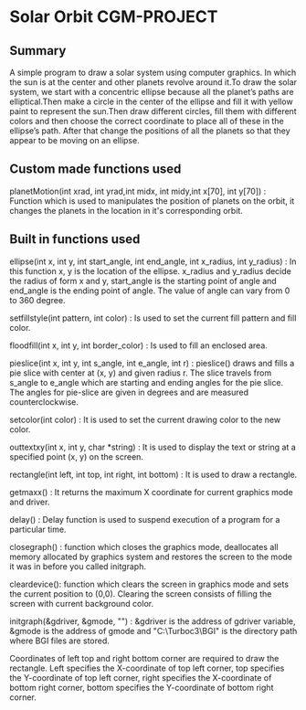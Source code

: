 # Solar Orbit CGM-PROJECT

 <h2>Summary </h2>
A simple program to draw a solar system using computer graphics. In which the sun is at the center and other planets revolve around it.To draw the solar system, 
we start with a concentric ellipse because all the planet’s paths are elliptical.Then make a circle in the center of the ellipse and fill it with yellow paint to 
represent the sun.Then draw different circles, fill them with different colors and then choose the correct coordinate to place all of these in the ellipse’s path. 
After that change the positions of all the planets so that they appear to be moving on an ellipse.


<h2>Custom made functions used </h2>
planetMotion(int xrad, int yrad,int midx, int midy,int x[70], int y[70]) : Function which is used to manipulates the position of planets on the orbit, it changes the planets in the location in it's corresponding orbit.

<h2>Built in functions used</h2>

ellipse(int x, int y, int start_angle, int end_angle, int x_radius, int y_radius) : In this function x, y is the location of the ellipse. x_radius and y_radius decide the radius of form x and y, start_angle is the starting point of angle and end_angle is the ending point of angle. The value of angle can vary from 0 to 360 degree.

setfillstyle(int pattern, int color) : Is used to set the current fill pattern and fill color.

floodfill(int x, int y, int border_color) : Is used to fill an enclosed area.

pieslice(int x, int y, int s_angle, int e_angle, int r) : pieslice() draws and fills a pie slice with center at (x, y) and given radius r. The slice travels from s_angle to e_angle which are starting and ending angles for the pie slice. The angles for pie-slice are given in degrees and are measured counterclockwise.

setcolor(int color) :  It is used to set the current drawing color to the new color.

outtextxy(int x, int y, char *string) : It is used to display the text or string at a specified point (x, y) on the screen.

rectangle(int left, int top, int right, int bottom) :  It is used to draw a rectangle.

getmaxx() : It returns the maximum X coordinate for current graphics mode and driver.

delay() :  Delay function is used to suspend execution of a program for a particular time.

closegraph() : function which closes the graphics mode, deallocates all memory allocated by graphics system and restores the screen to the mode it was in before you called initgraph.

cleardevice(): function which clears the screen in graphics mode and sets the current position to (0,0). Clearing the screen consists of filling the screen with current background color.

initgraph(&gdriver, &gmode, "") : &gdriver is the address of gdriver variable, &gmode is the address of gmode and  "C:\\Turboc3\\BGI" is the directory path where BGI files are stored.

Coordinates of left top and right bottom corner are required to draw the rectangle.
Left specifies the X-coordinate of top left corner, top specifies the Y-coordinate of top left corner, right specifies the X-coordinate of bottom right corner, bottom specifies the Y-coordinate of bottom right corner.
